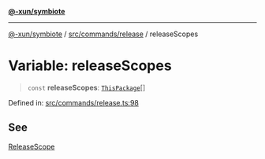 [**@-xun/symbiote**](../../../../README.md)

***

[@-xun/symbiote](../../../../README.md) / [src/commands/release](../README.md) / releaseScopes

# Variable: releaseScopes

> `const` **releaseScopes**: [`ThisPackage`](../../../configure/enumerations/ThisPackageGlobalScope.md#thispackage)[]

Defined in: [src/commands/release.ts:98](https://github.com/Xunnamius/symbiote/blob/1901cfe78a48fcd1dfae4e3760acf197e8812676/src/commands/release.ts#L98)

## See

[ReleaseScope](../../../configure/enumerations/ThisPackageGlobalScope.md)
